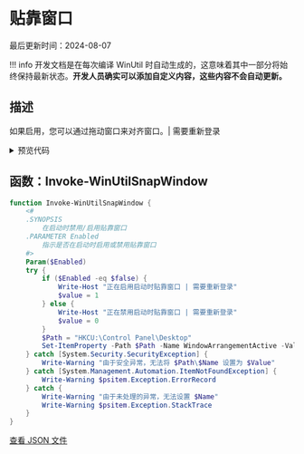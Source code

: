 # 贴靠窗口

最后更新时间：2024-08-07


!!! info
     开发文档是在每次编译 WinUtil 时自动生成的，这意味着其中一部分将始终保持最新状态。**开发人员确实可以添加自定义内容，这些内容不会自动更新。**
## 描述

如果启用，您可以通过拖动窗口来对齐窗口。| 需要重新登录

<!-- BEGIN CUSTOM CONTENT -->

<!-- END CUSTOM CONTENT -->

<details>
<summary>预览代码</summary>

```json
{
  "Content": "Snap Window",
  "Description": "If enabled you can align windows by dragging them. | Relogin Required",
  "category": "Customize Preferences",
  "panel": "2",
  "Order": "a104_",
  "Type": "Toggle",
  "link": "https://christitustech.github.io/winutil/dev/tweaks/Customize-Preferences/SnapWindow"
}
```

</details>

## 函数：Invoke-WinUtilSnapWindow

```powershell
function Invoke-WinUtilSnapWindow {
    <#
    .SYNOPSIS
        在启动时禁用/启用贴靠窗口
    .PARAMETER Enabled
        指示是否在启动时启用或禁用贴靠窗口
    #>
    Param($Enabled)
    try {
        if ($Enabled -eq $false) {
            Write-Host "正在启用启动时贴靠窗口 | 需要重新登录"
            $value = 1
        } else {
            Write-Host "正在禁用启动时贴靠窗口 | 需要重新登录"
            $value = 0
        }
        $Path = "HKCU:\Control Panel\Desktop"
        Set-ItemProperty -Path $Path -Name WindowArrangementActive -Value $value
    } catch [System.Security.SecurityException] {
        Write-Warning "由于安全异常，无法将 $Path\$Name 设置为 $Value"
    } catch [System.Management.Automation.ItemNotFoundException] {
        Write-Warning $psitem.Exception.ErrorRecord
    } catch {
        Write-Warning "由于未处理的异常，无法设置 $Name"
        Write-Warning $psitem.Exception.StackTrace
    }
}

```


<!-- BEGIN SECOND CUSTOM CONTENT -->

<!-- END SECOND CUSTOM CONTENT -->


[查看 JSON 文件](https://github.com/ChrisTitusTech/winutil/tree/main/config/tweaks.json)
